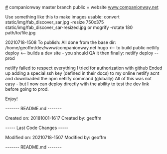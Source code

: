 [#](#) companionway
master branch
public = website www.companionway.net

Use something like this to make images usable:
convert static/img/fab_discover_sar.jpg -resize 750x375 static/img/fab_discover_sar-resized.jpg
or
mogrify -rotate 180 path/to/file.jpg

20210718-1508
To publish:
All done from the base dir: /home/geoffm/dev/www/companionway.net
hugo  <-- to build public
netlify deploy  <-- builds a dev site - you should QA it
then finally:
netlify deploy --prod

netlify failed to respect everything I tried for authorization with github
Ended up adding a special ssh key (defined in their docs) to my online netlify acnt and downloaded the npm netlify command (globally)
All of this was not easy - but I now can deploy directly with the ability to test the dev link before going to prod.

Enjoy!

------- README.md -------
    
Created on: 20181001-1617
Created by: geoffm
    
----- Last Code Changes -----
    
Modified on: 20210718-1507
Modified by: geoffm
   
------- README.md -------
